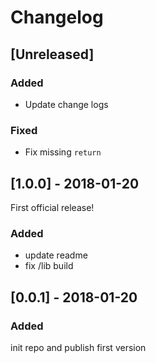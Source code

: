 # Changelog

## [Unreleased]

### Added

- Update change logs

### Fixed

- Fix missing `return`

## [1.0.0] - 2018-01-20

First official release!

### Added

- update readme
- fix /lib build

## [0.0.1] - 2018-01-20

### Added

init repo and publish first version